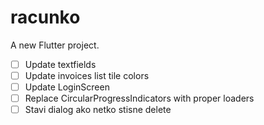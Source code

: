# racunko

A new Flutter project.

- [ ] Update textfields
- [ ] Update invoices list tile colors
- [ ] Update LoginScreen
- [ ] Replace CircularProgressIndicators with proper loaders
- [ ] Stavi dialog ako netko stisne delete
